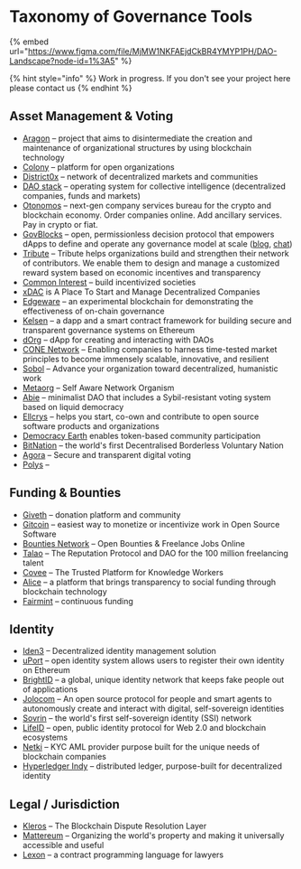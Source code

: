 # Taxonomy of Governance Tools

{% embed url="https://www.figma.com/file/MjMW1NKFAEjdCkBR4YMYP1PH/DAO-Landscape?node-id=1%3A5" %}

{% hint style="info" %}
Work in progress. If you don't see your project here please contact us
{% endhint %}

## Asset Management & Voting

* [Aragon](https://aragon.org/) – project that aims to disintermediate the creation and maintenance of organizational structures by using blockchain technology 
* [Colony](https://colony.io/) – platform for open organizations
* [District0x](https://district0x.io/) – network of decentralized markets and communities
* [DAO stack](https://daostack.io/) – operating system for collective intelligence \(decentralized companies, funds and markets\)
* [Otonomos](https://otonomos.com/) – next-gen company services bureau for the crypto and blockchain economy. Order companies online. Add ancillary services. Pay in crypto or fiat.
* [GovBlocks](https://govblocks.io/) – open, permissionless decision protocol that empowers dApps to define and operate any governance model at scale \([blog](https://medium.com/govblocks/progress-updates/home), [chat](https://t.me/govblocks)\)
* [Tribute](https://tribute.coop) – Tribute helps organizations build and strengthen their network of contributors. We enable them to design and manage a customized reward system based on economic incentives and transparency
* [Common Interest](https://commoninterest.io/) – build incentivized societies
* [xDAC](https://xdac.co/) is A Place To Start and Manage Decentralized Companies
* [Edgeware](https://edgewa.re/) – an experimental blockchain for demonstrating the effectiveness of on-chain governance
* [Kelsen](https://klsn.io/) – a dapp and a smart contract framework for building secure and transparent governance systems on Ethereum
* [dOrg](https://github.com/dOrgTech) – dApp for creating and interacting with DAOs
* [CONE Network](http://www.cone.network/) – Enabling companies to harness time-tested market principles to become immensely scalable, innovative, and resilient
* [Sobol](https://sobol.io/) – Advance your organization toward decentralized, humanistic work
* [Metaorg](https://www.metaorg.one/) – Self Aware Network Organism
* [Abie](http://abie.fund) – minimalist DAO that includes a Sybil-resistant voting system based on liquid democracy
* [Ellcrys](https://ellcrys.org/) – helps you start, co-own and contribute to open source software products and organizations
* [Democracy Earth](https://democracy.earth/) enables token-based community participation
* [BitNation](https://tse.bitnation.co/) – the world's first Decentralised Borderless Voluntary Nation
* [Agora](https://www.agora.vote/) – Secure and transparent digital voting
* [Polys](https://polys.me/) – 

## Funding & Bounties

* [Giveth](https://giveth.io/) – donation platform and community
* [Gitcoin](https://gitcoin.co/) – easiest way to monetize or incentivize work in Open Source Software
* [Bounties Network](https://bounties.network/) – Open Bounties & Freelance Jobs Online
* [Talao](https://talao.io) – The Reputation Protocol and DAO for the 100 million freelancing talent
* [Covee](https://covee.network/) – The Trusted Platform for Knowledge Workers
* [Alice](https://alice.si/) – a platform that brings transparency to social funding through blockchain technology
* [Fairmint](https://fairmint.co) – continuous funding

## Identity

* [Iden3](https://iden3.io/)​ – Decentralized identity management solution
* [uPort](https://www.uport.me/)​ – open identity system allows users to register their own identity on Ethereum
* ​[BrightID](https://www.brightid.org/)​ – a global, unique identity network that keeps fake people out of applications
* [Jolocom](https://jolocom.io/) – An open source protocol for people and smart agents to autonomously create and interact with digital, self-sovereign identities
* [Sovrin](https://sovrin.org/) – the world's first self-sovereign identity \(SSI\) network
* [LifeID](https://lifeid.io/) – open, public identity protocol for Web 2.0 and blockchain ecosystems
* [Netki](https://netki.com/) – KYC AML provider purpose built for the unique needs of blockchain companies
* [Hyperledger Indy](https://www.hyperledger.org/projects/hyperledger-indy) – distributed ledger, purpose-built for decentralized identity

## Legal / Jurisdiction

* [Kleros](https://kleros.io/) – The Blockchain Dispute Resolution Layer
* [Mattereum](https://mattereum.com/) – Organizing the world's property and making it universally accessible and useful
* [Lexon](https://claryon.github.io/lexon/) – a contract programming language for lawyers

